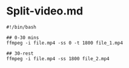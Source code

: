 # Split-video.md

```shell
#!/bin/bash

## 0-30 mins
ffmpeg -i file.mp4 -ss 0 -t 1800 file_1.mp4

## 30-rest
ffmpeg -i file.mp4 -ss 1800 file_2.mp4
```
